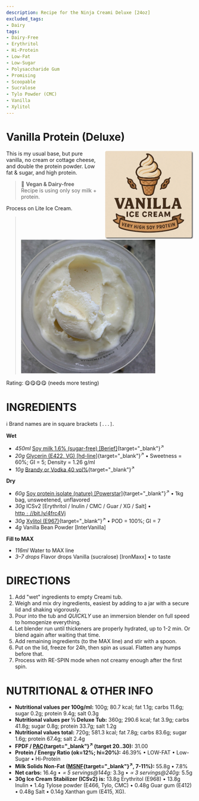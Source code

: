 ```yaml
---
description: Recipe for the Ninja Creami Deluxe [24oz]
excluded_tags:
- Dairy
tags:
- Dairy-Free
- Erythritol
- Hi-Protein
- Low-Fat
- Low-Sugar
- Polysaccharide Gum
- Promising
- Scoopable
- Sucralose
- Tylo Powder (CMC)
- Vanilla
- Xylitol
---
```

# Vanilla Protein (Deluxe)
<img style="float: right; margin-left: 1.5em;" width=240 alt="Logo" src="logo-vanilla-protein.png" />

This is my usual base, but pure vanilla, no cream or cottage cheese, and double the protein powder.
Low fat & sugar, and high protein.

> 🌿 **Vegan & Dairy-free**<br />Recipe is using only soy milk + protein.

Process on Lite Ice Cream.

> <img width=360 alt="Spun Ice Cream" src="Vanilla-Protein_2025-05-12.jpg" class="zoomable" />

Rating: 😋😋😋😋 (needs more testing)

# INGREDIENTS

ℹ️ Brand names are in square brackets `[...]`.

**Wet**

  - _450ml_ [Soy milk 1.6% (sugar-free) \[Berief\]](/ice-creamery/info/ingredients/#soy-milk){target="_blank"}<sup>↗</sup>
  - _20g_ [Glycerin (E422, VG) \[hd-line\]](/ice-creamery/info/ingredients/#vegetable-glycerin-glycerol-vg-e422){target="_blank"}<sup>↗</sup> • Sweetness = 60%; GI = 5; Density = 1.26 g/ml
  - _10g_ [Brandy or Vodka 40 vol%](/ice-creamery/info/ingredients/#alcohol-ethanol){target="_blank"}<sup>↗</sup>

**Dry**

  - _60g_ [Soy protein isolate (nature) \[Powerstar\]](/ice-creamery/info/ingredients/#soy-protein-isolate){target="_blank"}<sup>↗</sup> • 1kg bag, unsweetened, unflavored
  - _30g_ ICSv2 [Erythritol / Inulin / CMC / Guar / XG / Salt] • [http﹕//bit.ly/4frc4Vj](https://jhermann.github.io/ice-creamery/I/Ice%20Cream%20Stabilizer%20(ICS)/)
  - _30g_ [Xylitol (E967)](/ice-creamery/info/ingredients/#xylitol-e967){target="_blank"}<sup>↗</sup> • POD = 100%; GI = 7
  - _4g_ Vanilla Bean Powder [InterVanilla]

**Fill to MAX**

  - _116ml_ Water to MAX line
  - _3–7 drops_ Flavor drops Vanilla (sucralose) [IronMaxx] • to taste

# DIRECTIONS

 1. Add "wet" ingredients to empty Creami tub.
 1. Weigh and mix dry ingredients, easiest by adding to a jar with a secure lid and shaking vigorously.
 1. Pour into the tub and *QUICKLY* use an immersion blender on full speed to homogenize everything.
 1. Let blender run until thickeners are properly hydrated, up to 1-2 min. Or blend again after waiting that time.
 1. Add remaining ingredients (to the MAX line) and stir with a spoon.
 1. Put on the lid, freeze for 24h, then spin as usual. Flatten any humps before that.
 1. Process with RE-SPIN mode when not creamy enough after the first spin.

# NUTRITIONAL & OTHER INFO
- **Nutritional values per 100g/ml:** 100g; 80.7 kcal; fat 1.1g; carbs 11.6g; sugar 0.2g; protein 9.4g; salt 0.3g
- **Nutritional values per ½ Deluxe Tub:** 360g; 290.6 kcal; fat 3.9g; carbs 41.8g; sugar 0.8g; protein 33.7g; salt 1.2g
- **Nutritional values total:** 720g; 581.3 kcal; fat 7.8g; carbs 83.6g; sugar 1.6g; protein 67.4g; salt 2.4g
- **FPDF / [PAC](/ice-creamery/info/glossary/#potere-anti-congelante-pac){target="_blank"}<sup>↗</sup> (target 20..30):** 31.00
- **Protein / Energy Ratio (ok=12%; hi=20%):** 46.39% • LOW-FAT • Low-Sugar • Hi-Protein
- **Milk Solids Non-Fat ([MSNF](/ice-creamery/info/glossary/#milk-solids-not-fat-msnf){target="_blank"}<sup>↗</sup>, 7-11%):** 55.8g • 7.8%
- **Net carbs:** 16.4g • *∝ 5 servings@144g:* 3.3g • *∝ 3 servings@240g:* 5.5g
- **30g Ice Cream Stabilizer (ICSv2) is:** 13.8g Erythritol (E968) • 13.8g Inulin • 1.4g Tylose powder (E466, Tylo, CMC) • 0.48g Guar gum (E412) • 0.48g Salt • 0.14g Xanthan gum (E415, XG).
